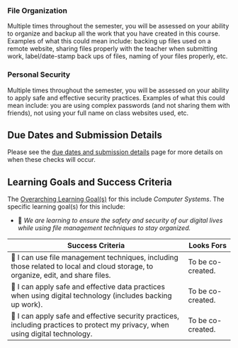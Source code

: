 ### File Organization

Multiple times throughout the semester, you will be assessed on your ability to organize and backup all the work that you have created in this course. Examples of what this could mean include: backing up files used on a remote website, sharing files properly with the teacher when submitting work, label/date-stamp back ups of files, naming of your files properly, etc.

### Personal Security

Multiple times throughout the semester, you will be assessed on your ability to apply safe and effective security practices. Examples of what this could mean include: you are using complex passwords (and not sharing them with friends), not using your full name on class websites used, etc. 

## Due Dates and Submission Details

Please see the [due dates and submission details](./Due-Dates-and-Submission-Details) page for more details on when these checks will occur.

## Learning Goals and Success Criteria

The [Overarching Learning Goal(s)](./images/ICD2O.jpg) for this include _Computer Systems_.
The specific learning goal(s) for this include:

  * &#x1F4D9; _We are learning to ensure the safety and security of our digital lives while using file management techniques to stay organized._

| Success Criteria                                             | Looks Fors |
| ------------------------------------------------------------ | ---------- |
| &#x1F4D9; I can use file management techniques, including those related to local and cloud storage, to organize, edit, and share files. | To be co-created. |
| &#x1F4D9; I can apply safe and effective data practices when using digital technology (includes backing up work). | To be co-created. |
| &#x1F4D9; I can apply safe and effective security practices, including practices to protect my privacy, when using digital technology. | To be co-created. |